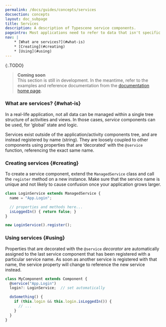 ```yaml
---
permalink: /docs/guides/concepts/services
docsection: concepts
layout: doc_subpage
title: Services
description: A description of Typescene service components.
pageintro: Most applications need to refer to data that isn't specific to a particular activity or view. Typescene offers Service components that can be made available from any other component.
nav: |
    * [What are services?](#what-is)
    * [Creating](#creating)
    * [Using](#using)
---
```


{:.TODO}
> **Coming soon** <br>
  This section is still in development. In the meantime, refer to the examples and reference documentation from the [documentation home page](/docs).

### What are services? {#what-is}

In a real-life application, not all data can be managed within a single tree structure of activities and views. In those cases, _service_ components can be used, for ‘global’ state and logic.

Services exist outside of the application/activity components tree, and are instead registered by name (string). They are loosely coupled to other components using properties that are ‘decorated’ with the `@service` function, referencing the exact same name.

### Creating services {#creating}

To create a service component, extend the `ManagedService` class and call the `register` method on a new instance. Make sure that the service name is unique and not likely to cause confusion once your application grows larger.

```typescript
class LoginService extends ManagedService {
  name = "App.Login";

  // properties and methods here...
  isLoggedIn() { return false; }
}

new LoginService().register();
```

### Using services {#using}

Properties that are decorated with the `@service` _decorator_ are automatically assigned to the last service component that has been registered with a particular service name. As soon as another service is registered with that name, the service property will change to reference the new service instead.

```typescript
class MyComponent extends Component {
  @service("App.Login")
  login?: LoginService;  // set automatically

  doSomething() {
    if (this.login && this.login.isLoggedIn()) {
      // ...
    }
  }
}
```
